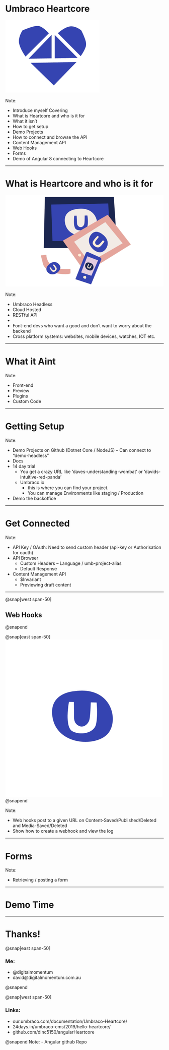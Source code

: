 # Umbraco Heartcore

![IMAGE](assets/img/u_heartcore_heart_blue-01.png)

Note:
- Introduce myself
Covering
-	What is Heartcore and who is it for
-	What it isn’t
-	How to get setup
-	Demo Projects
-	How to connect and browse the API
-	Content Management API
-	Web Hooks
-	Forms
-	Demo of Angular 8 connecting to Heartcore

---

# What is Heartcore and who is it for

![IMAGE](assets/img/heartcore_omnichannel_alpha.gif)

Note:
-	Umbraco Headless
-	Cloud Hosted
-	RESTful API
-	 
-	Font-end devs who want a good and don’t want to worry about the backend
-	Cross platform systems: websites, mobile devices, watches, IOT etc.

---
# What it Aint

Note:
-	Front-end
-	Preview
-	Plugins
-	Custom Code

---
# Getting Setup

Note:
-	Demo Projects on Github (Dotnet Core / NodeJS) – Can connect to “demo-headless”
-	Docs
-	14 day trial
    - You get a crazy URL like ‘daves-understanding-wombat’ or ‘davids-intuitive-red-panda’
    - Umbraco.io
        - this is where you can find your project.
        - You can manage Environments like staging / Production
-	Demo the backoffice

---

# Get Connected

Note:
-	API Key / OAuth: Need to send custom header (api-key or Authorisation for oauth)
-	API Browser
    - Custom Headers – Language / umb-project-alias 
    - Default Response
-	Content Management API
    - $Invariant
    - Previewing draft content

---

@snap[west span-50]
##  Web Hooks
@snapend

@snap[east span-50]
![Image](assets/img/heartcore_ani_for_light_bg_once.gif)
@snapend



Note:
-	Web hooks post to a given URL on Content-Saved/Published/Deleted and Media-Saved/Deleted
-	Show how to create a webhook and view the log

---
# Forms

Note:
-	Retrieving / posting a form

---
# Demo Time


---
# Thanks!
@snap[east span-50]
### Me:
<ul>
<li>@digitalmomentum</li>
<li>david@digitalmomentum.com.au</li>
</ul>
@snapend

@snap[west span-50]
### Links:
<ul>
<li>our.umbraco.com/documentation/Umbraco-Heartcore/</li>
<li>24days.in/umbraco-cms/2019/hello-heartcore/</li>
<li>github.com/dinc5150/angularHeartcore</li>
</ul>
@snapend
Note:
 - Angular github Repo